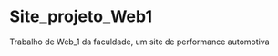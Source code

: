 # Site_projeto_Web1
Trabalho de Web_1 da faculdade, um site de performance automotiva 
<a class="navbar-brand" href="index.html">

 
